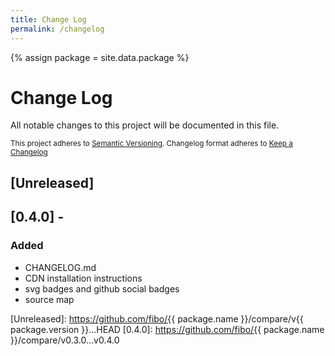 ```yaml
---
title: Change Log
permalink: /changelog
---
```


{% assign package = site.data.package %}

# Change Log

All notable changes to this project will be documented in this file.

<sub>This project adheres to [Semantic Versioning](http://semver.org/).
Changelog format adheres to [Keep a Changelog](http://keepachangelog.com/)</sub>

## [Unreleased]

## [0.4.0] - 
### Added
- CHANGELOG.md
- CDN installation instructions
- svg badges and github social badges
- source map

[Unreleased]: https://github.com/fibo/{{ package.name }}/compare/v{{ package.version }}...HEAD
[0.4.0]: https://github.com/fibo/{{ package.name }}/compare/v0.3.0...v0.4.0
